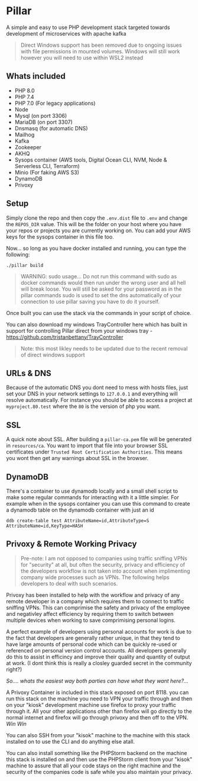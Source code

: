 # Pillar

A simple and easy to use PHP development stack targeted towards development of microservices with apache kafka

> Direct Windows support has been removed due to ongoing issues with file permissions in mounted volumes. Windows will still work however you will need to use within WSL2 instead

## Whats included

- PHP 8.0
- PHP 7.4
- PHP 7.0 (For legacy applications)
- Node
- Mysql (on port 3306)
- MariaDB (on port 3307)
- Dnsmasq (for automatic DNS)
- Mailhog
- Kafka
- Zookeeper
- AKHQ
- Sysops container (AWS tools, Digital Ocean CLI, NVM, Node & Serverless CLI, Terraform)
- Minio (For faking AWS S3)
- DynamoDB
- Privoxy

## Setup

Simply clone the repo and then copy the `.env.dist` file to `.env` and change the `REPOS_DIR` value. This will be the 
folder on your host where you have your repos or projects you are currently working on. You can add your AWS keys for the sysops container in this file too. 

Now... so long as you have docker installed and running, you can type the following:

```
./pillar build
```

> WARNING: sudo usage... Do not run this command with sudo as docker commands would then run under the wrong user and all hell will break loose. You will still be asked for your password as in the pillar commands sudo is used to set the dns automatically of your connection to use pillar saving you have to do it yourself.

Once built you can use the stack via the commands in your script of choice. 

You can also download my windows TrayController here which has built in support for controlling Pillar direct from your windows tray - https://github.com/tristanbettany/TrayController

> Note: this most likley needs to be updated due to the recent removal of direct windows support

## URLs & DNS

Because of the automatic DNS you dont need to mess with hosts files, just set your DNS in your network settings to 
`127.0.0.1` and everything will resolve automatically. For instance you should be able to access a project at `myproject.80.test`
where the `80` is the version of php you want.

## SSL

A quick note about SSL. After building a `pillar-ca.pem` file will be generated in `resources/ca`. You want to import that 
file into your browser SSL certificates under `Trusted Root Certification Authorities`. This means you wont then get any warnings
about SSL in the browser.

## DynamoDB

There's a container to use dynamodb locally and a small shell script to make some regular commands for interacting with it a little simpler. For example when in the sysops container you can use this command to create a dynamodb table on the dynamodb container with just an id

```
ddb create-table test AttributeName=id,AttributeType=S AttributeName=id,KeyType=HASH
```

## Privoxy & Remote Working Privacy

> Pre-note: I am not opposed to companies using traffic sniffing VPNs for "security" at all, but often the security, privacy and efficiency of the developers workflow is not taken into account when implimenting company wide processes such as VPNs. The following helps developers to deal with such scenarios.

Privoxy has been installed to help with the workflow and privacy of any remote developer in a company which requires them to connect to traffic sniffing VPNs. This can comprimise the safety and privacy of the employee and negativley affect efficiency by requiring them to switch between multiple devices when working to save comprimising personal logins. 

A perfect example of developers using personal accounts for work is due to the fact that developers are generally rather unique, in that they tend to have large amounts of personal code which can be quickly re-used or referenced on personal version control accounts. All developers generally do this to assist in efficincy and improve their quality and quantity of output at work. (I dont think this is really a closley guarded secret in the community right?)

*So.... whats the easiest way both parties can have what they want here?...*

A Privoxy Container is included in this stack exposed on port 8118. you can run this stack on the machine you need to VPN your traffic through and then on your "kiosk" development machine use firefox to proxy your traffic through it. All your other applications other than firefox will go directly to the normal internet and firefox will go through privoxy and then off to the VPN. *Win Win*

You can also SSH from your "kisok" machine to the machine with this stack installed on to use the CLI and do anything else atall.

You can also install something like the PHPStorm backend on the machine this stack is installed on and then use the PHPStorm client from your "kisok" machine to assure that all your code stays on the right machine and the security of the companies code is safe while you also maintain your privacy.